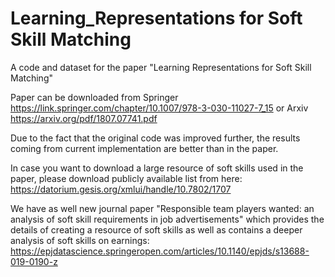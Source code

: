 # Learning_Representations for Soft Skill Matching

A code and dataset for the paper "Learning Representations for Soft Skill Matching"

Paper can be downloaded from Springer https://link.springer.com/chapter/10.1007/978-3-030-11027-7_15 or Arxiv https://arxiv.org/pdf/1807.07741.pdf

Due to the fact that the original code was improved further, the results coming from current implementation are better than in the paper.

In case you want to download a large resource of soft skills used in the paper, please download publicly available list from here: https://datorium.gesis.org/xmlui/handle/10.7802/1707

We have as well new journal paper "Responsible team players wanted: an analysis of soft skill requirements in job advertisements" which provides the details of creating a resource of soft skills as well as contains a deeper analysis of soft skills on earnings: https://epjdatascience.springeropen.com/articles/10.1140/epjds/s13688-019-0190-z
